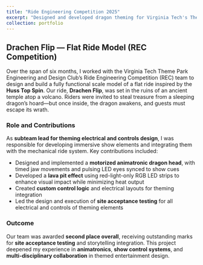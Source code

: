 ```yaml
---
title: "Ride Engineering Competition 2025"
excerpt: "Designed and developed dragon theming for Virginia Tech's Theme Park Engineering and Design club's submission for the Ohio State University's Ride Engineering Competition 2025. <br/><img src='/images/rec1.jpg'>"
collection: portfolio
---
```

## Drachen Flip — Flat Ride Model (REC Competition)

Over the span of six months, I worked with the Virginia Tech Theme Park Engineering and Design Club’s Ride Engineering Competition (REC) team to design and build a fully functional scale model of a flat ride inspired by the **Huss Top Spin**. Our ride, **Drachen Flip**, was set in the ruins of an ancient temple atop a volcano. Riders were invited to steal treasure from a sleeping dragon’s hoard—but once inside, the dragon awakens, and guests must escape its wrath.

### Role and Contributions

As **subteam lead for theming electrical and controls design**, I was responsible for developing immersive show elements and integrating them with the mechanical ride system. Key contributions included:

- Designed and implemented a **motorized animatronic dragon head**, with timed jaw movements and pulsing LED eyes synced to show cues  
- Developed a **lava pit effect** using red-light-only RGB LED strips to enhance visual impact while minimizing heat output  
- Created **custom control logic** and electrical layouts for theming integration  
- Led the design and execution of **site acceptance testing** for all electrical and controls of theming elements  

### Outcome

Our team was awarded **second place overall**, receiving outstanding marks for **site acceptance testing** and storytelling integration. This project deepened my experience in **animatronics**, **show control systems**, and **multi-disciplinary collaboration** in themed entertainment design.

